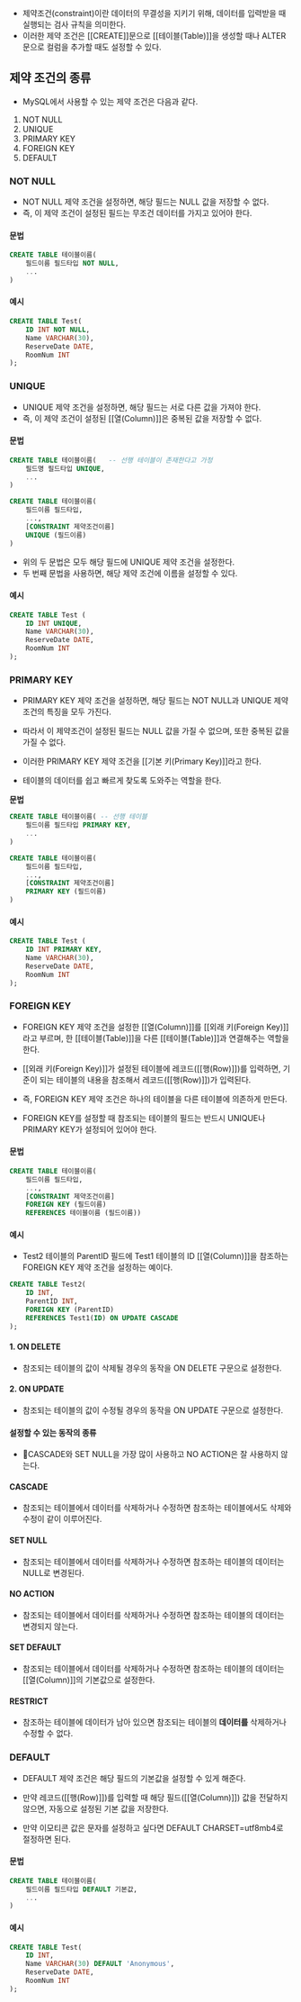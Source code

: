 - 제약조건(constraint)이란 데이터의 무결성을 지키기 위해, 데이터를 입력받을 때 실행되는 검사 규칙을 의미한다. 
- 이러한 제약 조건은 [[CREATE]]문으로 [[테이블(Table)]]을 생성할 때나 ALTER 문으로 컬럼을 추가할 때도 설정할 수 있다.  

## 제약 조건의 종류

- MySQL에서 사용할 수 있는 제약 조건은 다음과 같다.  
   
1. NOT NULL
2. UNIQUE
3. PRIMARY KEY
4. FOREIGN KEY
5. DEFAULT

### NOT NULL

- NOT NULL 제약 조건을 설정하면, 해당 필드는 NULL 값을 저장할 수 없다.
- 즉, 이 제약 조건이 설정된 필드는 무조건 데이터를 가지고 있어야 한다.  
   
#### 문법

```sql
CREATE TABLE 테이블이름(    
	필드이름 필드타입 NOT NULL,    
	...
)
```

#### 예시

```sql
CREATE TABLE Test(    
	ID INT NOT NULL,    
	Name VARCHAR(30),    
	ReserveDate DATE,    
	RoomNum INT
);
```


### UNIQUE

- UNIQUE 제약 조건을 설정하면, 해당 필드는 서로 다른 값을 가져야 한다.  
- 즉, 이 제약 조건이 설정된 [[열(Column)]]은 중복된 값을 저장할 수 없다.
   
#### 문법

```sql
CREATE TABLE 테이블이름(   -- 선행 테이블이 존재한다고 가정
	필드명 필드타입 UNIQUE,    
	...
)

CREATE TABLE 테이블이름(    
	필드이름 필드타입,    
	...,
	[CONSTRAINT 제약조건이름] 
	UNIQUE (필드이름)
)
```

- 위의 두 문법은 모두 해당 필드에 UNIQUE 제약 조건을 설정한다.  
- 두 번째 문법을 사용하면, 해당 제약 조건에 이름을 설정할 수 있다.  
   
#### 예시

```sql
CREATE TABLE Test (    
	ID INT UNIQUE,    
	Name VARCHAR(30),    
	ReserveDate DATE,    
	RoomNum INT
);
```


### **PRIMARY KEY**

- PRIMARY KEY 제약 조건을 설정하면, 해당 필드는 NOT NULL과 UNIQUE 제약 조건의 특징을 모두 가진다.
- 따라서 이 제약조건이 설정된 필드는 NULL 값을 가질 수 없으며, 또한 중복된 값을 가질 수 없다.  

- 이러한 PRIMARY KEY 제약 조건을 [[기본 키(Primary Key)]]라고 한다.  

- 테이블의 데이터를 쉽고 빠르게 찾도록 도와주는 역할을 한다.  
   
**문법**

```sql
CREATE TABLE 테이블이름( -- 선행 테이블
	필드이름 필드타입 PRIMARY KEY,    
	...
)

CREATE TABLE 테이블이름(    
	필드이름 필드타입,    
	...,    
	[CONSTRAINT 제약조건이름] 
	PRIMARY KEY (필드이름)
)
```

#### 예시

```sql
CREATE TABLE Test (    
	ID INT PRIMARY KEY,    
	Name VARCHAR(30),    
	ReserveDate DATE,    
	RoomNum INT
);
```


### **FOREIGN KEY** 

- FOREIGN KEY 제약 조건을 설정한 [[열(Column)]]를 [[외래 키(Foreign Key)]]라고 부르며, 한 [[테이블(Table)]]을 다른 [[테이블(Table)]]과 연결해주는 역할을 한다.

- [[외래 키(Foreign Key)]]가 설정된 테이블에 레코드([[행(Row)]])를 입력하면, 기준이 되는 테이블의 내용을 참조해서 레코드([[행(Row)]])가 입력된다.  

- 즉, FOREIGN KEY 제약 조건은 하나의 테이블을 다른 테이블에 의존하게 만든다.  
- FOREIGN KEY를 설정할 때 참조되는 테이블의 필드는 반드시 UNIQUE나 PRIMARY KEY가 설정되어 있어야 한다.
   
#### 문법

```sql
CREATE TABLE 테이블이름(    
	필드이름 필드타입,    
	...,    
	[CONSTRAINT 제약조건이름]   
	FOREIGN KEY (필드이름)    
	REFERENCES 테이블이름 (필드이름))
```

#### 예시

- Test2 테이블의 ParentID 필드에 Test1 테이블의 ID [[열(Column)]]을 참조하는 FOREIGN KEY 제약 조건을 설정하는 예이다.

```sql
CREATE TABLE Test2(    
	ID INT,    
	ParentID INT,    
	FOREIGN KEY (ParentID)    
	REFERENCES Test1(ID) ON UPDATE CASCADE
);
```

#### 1. ON DELETE

- 참조되는 테이블의 값이 삭제될 경우의 동작을 ON DELETE 구문으로 설정한다.
#### 2. ON UPDATE

- 참조되는 테이블의 값이 수정될 경우의 동작을 ON UPDATE 구문으로 설정한다.
   
#### 설정할 수 있는 동작의 종류

- CASCADE와 SET NULL을 가장 많이 사용하고 NO ACTION은 잘 사용하지 않는다.

#### CASCADE 

- 참조되는 테이블에서 데이터를 삭제하거나 수정하면 참조하는 테이블에서도 삭제와 수정이 같이 이루어진다.
#### SET NULL

- 참조되는 테이블에서 데이터를 삭제하거나 수정하면 참조하는 테이블의 데이터는 NULL로 변경된다.
#### NO ACTION

- 참조되는 테이블에서 데이터를 삭제하거나 수정하면 참조하는 테이블의 데이터는 변경되지 않는다. 
#### SET DEFAULT

- 참조되는 테이블에서 데이터를 삭제하거나 수정하면 참조하는 테이블의 데이터는 [[열(Column)]]의 기본값으로 설정한다.
#### RESTRICT

- 참조하는 테이블에 데이터가 남아 있으면 참조되는 테이블의 **데이터를** 삭제하거나 수정할 수 없다.
 
### DEFAULT

- DEFAULT 제약 조건은 해당 필드의 기본값을 설정할 수 있게 해준다.  
- 만약 레코드([[행(Row)]])를 입력할 때 해당 필드([[열(Column)]]) 값을 전달하지 않으면, 자동으로 설정된 기본 값을 저장한다. 

- 만약 이모티콘 값은 문자를 설정하고 싶다면 DEFAULT CHARSET=utf8mb4로 절정하면 된다.
#### 문법

```sql
CREATE TABLE 테이블이름(    
	필드이름 필드타입 DEFAULT 기본값,    
	...
)
```

#### 예시

```sql
CREATE TABLE Test(    
	ID INT,    
	Name VARCHAR(30) DEFAULT 'Anonymous',    
	ReserveDate DATE,    
	RoomNum INT
);
```

